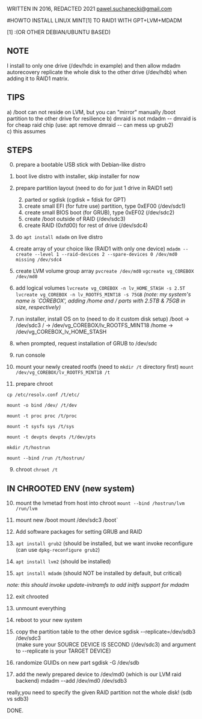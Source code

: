 WRITTEN IN 2016, REDACTED 2021
pawel.suchanecki@gmail.com


#HOWTO INSTALL LINUX MINT[1] TO RAID1 WITH GPT+LVM+MDADM

[1] :(OR OTHER DEBIAN/UBUNTU BASED)

NOTE
---
I install to only one drive (/dev/hdc in example) and then allow mdadm autorecovery replicate the whole disk to the other drive (/dev/hdb) when adding it to RAID1 matrix.

TIPS
--- 
a) /boot can not reside on LVM, but you can "mirror" manually /boot partition to the other drive for resilience
b) dmraid is not mdadm -- dmraid is for cheap raid chip (use: apt remove dmraid -- can mess up grub2)  
c) this assumes


STEPS
---
0. prepare a bootable USB stick with Debian-like distro

1. boot live distro with installer, skip installer for now

2. prepare partition layout (need to do for just 1 drive in RAID1 set)

   2. parted or sgdisk (cgdisk = fdisk for GPT)
   2. create small EFI (for futre use) partition, type 0xEF00 (/dev/sdc1)
   2. create small BIOS boot (for GRUB), type 0xEF02 (/dev/sdc2)
   2. create /boot outside of RAID (/dev/sdc3)
   2. create RAID (0xfd00) for rest of drive (/dev/sdc4)

3. do `apt install mdadm` on live distro

4. create array of your choice like (RAID1 with only one device)
`mdadm --create --level 1 --raid-devices 2 --spare-devices 0 /dev/md0 missing /dev/sdc4`

4. create LVM volume group array
`pvcreate /dev/md0`
`vgcreate vg_COREBOX /dev/md0`

5. add logical volumes 
`lvcreate vg_COREBOX -n lv_HOME_STASH -s 2.5T`
`lvcreate vg_COREBOX -n lv_ROOTFS_MINT18 -s 75GB`
*(note: my system's name is `COREBOX', adding /home and / parts with 2.5TB & 75GB in size, respectively)*

6. run installer, install OS on to (need to do it custom disk setup)
/boot -> /dev/sdc3
/ -> /dev/vg_COREBOX/lv_ROOTFS_MINT18
/home -> /dev/vg_COREBOX_lv_HOME_STASH

6. when prompted, request installation of GRUB to /dev/sdc

7. run console

8. mount your newly created rootfs (need to `mkdir /t` directory first)
`mount /dev/vg_COREBOX/lv_ROOTFS_MINT18 /t`

8. prepare chroot

`cp /etc/resolv.conf /t/etc/`

`mount -o bind /dev/ /t/dev`

`mount -t proc proc /t/proc`

`mount -t sysfs sys /t/sys`

`mount -t devpts devpts /t/dev/pts`

`mkdir /t/hostrun`

`mount --bind /run /t/hostrun/`

9. chroot
`chroot /t`

IN CHROOTED ENV (new system)
---

10. mount the lvmetad from host into chroot
`mount --bind /hostrun/lvm /run/lvm`

10. mount new /boot
mount /dev/sdc3 /boot`

11. Add software packages for setting GRUB and RAID 
   11. `apt install grub2` (should be installed, but we want invoke reconfigure (can use `dpkg-reconfigure grub2`)
   11. `apt install lvm2` (should be installed)
   11. `apt install mdadm` (should NOT be installed by default, but critical)

*note: this should invoke update-initramfs to add initfs support for mdadm*

12. exit chrooted
12. unmount everything

13. reboot to your new system

14. copy the partition table to the other device
sgdisk --replicate=/dev/sdb3 /dev/sdc3  
(make sure your SOURCE DEVICE IS SECOND (/dev/sdc3) and argument to --replicate is your TARGET DEVICE)

15. randomize GUIDs on new part
sgdisk -G /dev/sdb

6. add the newly prepared device to /dev/md0 (which is our LVM raid backend)
mdadm --add /dev/md0 /dev/sdb3

really,you need to specify the given RAID partition not the whole disk! (sdb vs sdb3)

DONE.
